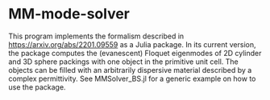 # MM-mode-solver

This program implements the formalism described in https://arxiv.org/abs/2201.09559 as a Julia package. In its current version, the package computes the (evanescent) Floquet eigenmodes of 2D cylinder and 3D sphere packings with one object in the primitive unit cell. The objects can be filled with an arbitrarily dispersive material described by a complex permittivity. See MMSolver_BS.jl for a generic example on how to use the package.

